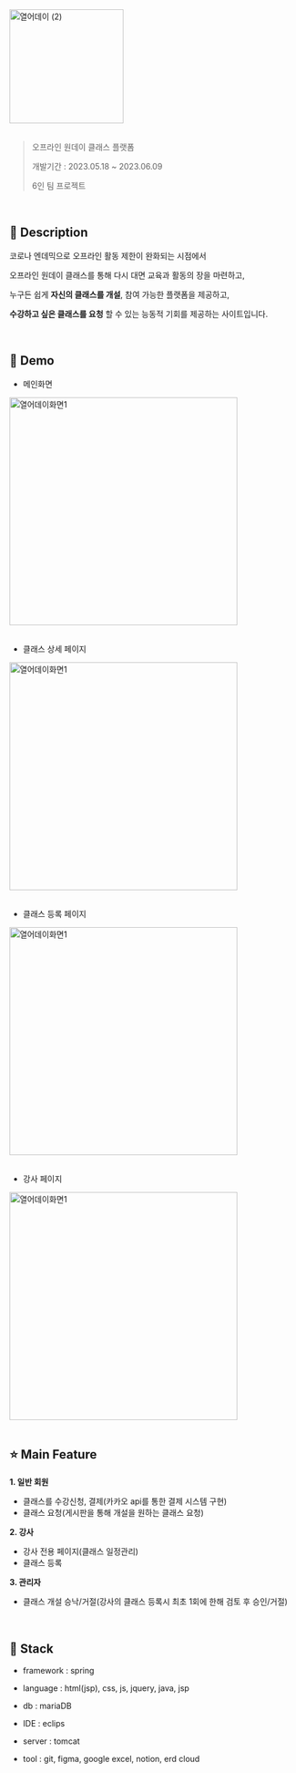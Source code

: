 <img width="200" alt="열어데이 (2)" src="https://github.com/binunu/openday/assets/87841872/3d0ea58c-7c50-4208-a4fa-051114e4845a"> 

<br>
<br>

> 오프라인 원데이 클래스 플랫폼
> 
> 개발기간 : 2023.05.18 ~ 2023.06.09
> 
> 6인 팀 프로젝트

<br>

## 📖 Description 
코로나 엔데믹으로 오프라인 활동 제한이 완화되는 시점에서

오프라인 원데이 클래스를 통해 다시 대면 교육과 활동의 장을 마련하고,

누구든 쉽게 **자신의 클래스를 개설**, 참여 가능한 플랫폼을 제공하고,

**수강하고 싶은 클래스를 요청** 할 수 있는 능동적 기회를 제공하는 사이트입니다.

<br>

## 🐤 Demo
- 메인화면 
<img width="400" alt="열어데이화면1" src="https://github.com/binunu/openday/assets/87841872/2d80e9d5-7123-4c24-b462-919c16b1d1ff">

<br>
<br>

- 클래스 상세 페이지
<img width="400" alt="열어데이화면1" src="https://github.com/binunu/openday/assets/87841872/15ff4d23-9ad0-4fc0-82c5-68c038233941=300x200">  


<br>
<br>

- 클래스 등록 페이지
<img width="400" alt="열어데이화면1" src="https://github.com/binunu/openday/assets/87841872/d8bfee20-59a0-4820-9c59-220e652f9992=300x200">

<br>
<br>

- 강사 페이지
<img width="400" alt="열어데이화면1" src="https://github.com/binunu/openday/assets/87841872/8dce3392-cc28-4f35-99fc-c86ecc9219eb=300x200"> 

<br>
<br>

## ⭐ Main Feature
**1. 일반 회원**
   - 클래스를 수강신청, 결제(카카오 api를 통한 결제 시스템 구현)
   - 클래스 요청(게시판을 통해 개설을 원하는 클래스 요청)
  
**2. 강사**
   - 강사 전용 페이지(클래스 일정관리)
   - 클래스 등록

**3. 관리자**
   - 클래스 개설 승낙/거절(강사의 클래스 등록시 최초 1회에 한해 검토 후 승인/거절)
  

<br>

## 🔧 Stack
- framework : spring

- language : html(jsp), css, js, jquery, java, jsp

- db : mariaDB

- IDE : eclips

- server : tomcat

- tool : git, figma, google excel, notion, erd cloud

  
